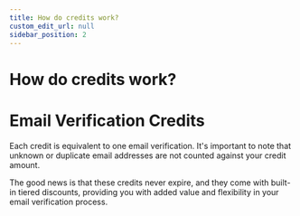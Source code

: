 ```yaml
---
title: How do credits work?
custom_edit_url: null
sidebar_position: 2
---
```


# How do credits work?

# Email Verification Credits

Each credit is equivalent to one email verification. It's important to note that unknown or duplicate email addresses are not counted against your credit amount.

The good news is that these credits never expire, and they come with built-in tiered discounts, providing you with added value and flexibility in your email verification process.